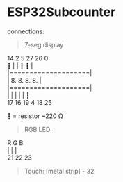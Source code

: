 # ESP32Subcounter
connections:
> 7-seg display

  14  2  5  27 26 0     \
   ┇  |  |  ┇  ┇  |     \
|====================|  \
|     8. 8. 8. 8.    |  \
|====================|  \
   |  |  |  |  |  ┇     \
  17 16  19 4 18  25
  
┇ = resistor ~220 Ω
  
> RGB LED:

  R   G   B \
  |   |   | \
  21  22  23
 
> Touch: 
\[metal strip\] - 32
